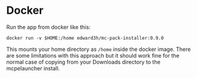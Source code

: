 # Docker

Run the app from docker like this:

    docker run -v $HOME:/home edward3h/mc-pack-installer:0.9.0

This mounts your home directory as `/home` inside the docker image. There are some limitations with this approach but it should work fine for the normal case of copying from your Downloads directory to the mcpelauncher install.
